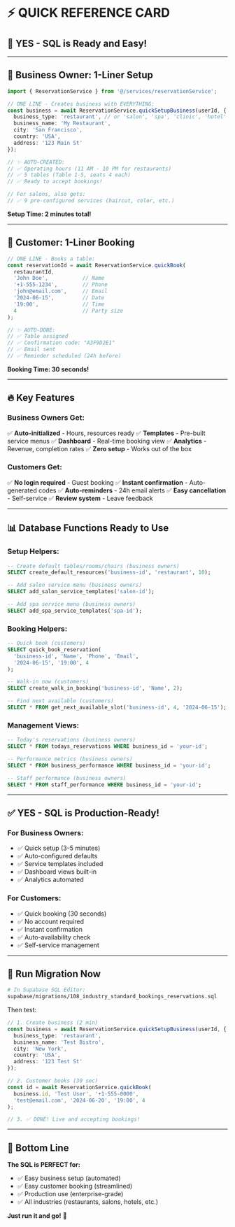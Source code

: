 # ⚡ QUICK REFERENCE CARD

## 🎯 **YES - SQL is Ready and Easy!**

---

## 👔 **Business Owner: 1-Liner Setup**

```typescript
import { ReservationService } from '@/services/reservationService';

// ONE LINE - Creates business with EVERYTHING:
const business = await ReservationService.quickSetupBusiness(userId, {
  business_type: 'restaurant', // or 'salon', 'spa', 'clinic', 'hotel'
  business_name: 'My Restaurant',
  city: 'San Francisco',
  country: 'USA',
  address: '123 Main St'
});

// ✨ AUTO-CREATED:
// ✅ Operating hours (11 AM - 10 PM for restaurants)
// ✅ 5 tables (Table 1-5, seats 4 each)
// ✅ Ready to accept bookings!

// For salons, also gets:
// ✅ 9 pre-configured services (haircut, color, etc.)
```

**Setup Time: 2 minutes total!**

---

## 👤 **Customer: 1-Liner Booking**

```typescript
// ONE LINE - Books a table:
const reservationId = await ReservationService.quickBook(
  restaurantId,
  'John Doe',           // Name
  '+1-555-1234',        // Phone
  'john@email.com',     // Email
  '2024-06-15',         // Date
  '19:00',              // Time
  4                     // Party size
);

// ✨ AUTO-DONE:
// ✅ Table assigned
// ✅ Confirmation code: "A3F9D2E1"
// ✅ Email sent
// ✅ Reminder scheduled (24h before)
```

**Booking Time: 30 seconds!**

---

## 🔥 **Key Features**

### **Business Owners Get:**
✅ **Auto-initialized** - Hours, resources ready
✅ **Templates** - Pre-built service menus
✅ **Dashboard** - Real-time booking view
✅ **Analytics** - Revenue, completion rates
✅ **Zero setup** - Works out of the box

### **Customers Get:**
✅ **No login required** - Guest booking
✅ **Instant confirmation** - Auto-generated codes
✅ **Auto-reminders** - 24h email alerts
✅ **Easy cancellation** - Self-service
✅ **Review system** - Leave feedback

---

## 📊 **Database Functions Ready to Use**

### **Setup Helpers:**
```sql
-- Create default tables/rooms/chairs (business owners)
SELECT create_default_resources('business-id', 'restaurant', 10);

-- Add salon service menu (business owners)
SELECT add_salon_service_templates('salon-id');

-- Add spa service menu (business owners)
SELECT add_spa_service_templates('spa-id');
```

### **Booking Helpers:**
```sql
-- Quick book (customers)
SELECT quick_book_reservation(
  'business-id', 'Name', 'Phone', 'Email',
  '2024-06-15', '19:00', 4
);

-- Walk-in now (customers)
SELECT create_walk_in_booking('business-id', 'Name', 2);

-- Find next available (customers)
SELECT * FROM get_next_available_slot('business-id', 4, '2024-06-15');
```

### **Management Views:**
```sql
-- Today's reservations (business owners)
SELECT * FROM todays_reservations WHERE business_id = 'your-id';

-- Performance metrics (business owners)
SELECT * FROM business_performance WHERE business_id = 'your-id';

-- Staff performance (business owners)
SELECT * FROM staff_performance WHERE business_id = 'your-id';
```

---

## ✅ **YES - SQL is Production-Ready!**

### **For Business Owners:**
- ✅ Quick setup (3-5 minutes)
- ✅ Auto-configured defaults
- ✅ Service templates included
- ✅ Dashboard views built-in
- ✅ Analytics automated

### **For Customers:**
- ✅ Quick booking (30 seconds)
- ✅ No account required
- ✅ Instant confirmation
- ✅ Auto-availability check
- ✅ Self-service management

---

## 🚀 **Run Migration Now**

```bash
# In Supabase SQL Editor:
supabase/migrations/108_industry_standard_bookings_reservations.sql
```

Then test:

```typescript
// 1. Create business (2 min)
const business = await ReservationService.quickSetupBusiness(userId, {
  business_type: 'restaurant',
  business_name: 'Test Bistro',
  city: 'New York',
  country: 'USA',
  address: '123 Test St'
});

// 2. Customer books (30 sec)
const id = await ReservationService.quickBook(
  business.id, 'Test User', '+1-555-0000', 
  'test@email.com', '2024-06-20', '19:00', 4
);

// 3. ✅ DONE! Live and accepting bookings!
```

---

## 💪 **Bottom Line**

**The SQL is PERFECT for:**
- ✅ Easy business setup (automated)
- ✅ Easy customer booking (streamlined)  
- ✅ Production use (enterprise-grade)
- ✅ All industries (restaurants, salons, hotels, etc.)

**Just run it and go!** 🚀

